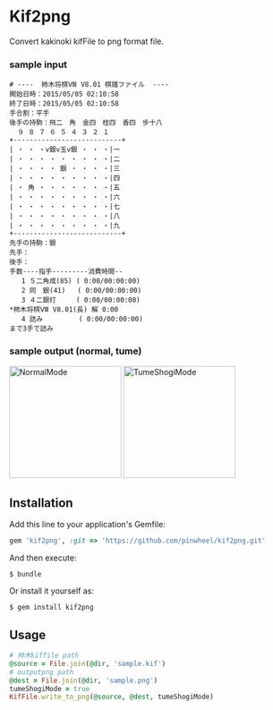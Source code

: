 # Kif2png

Convert kakinoki kifFile to png format file.

### sample input

    # ----  柿木将棋Ⅷ V8.01 棋譜ファイル  ----
    開始日時：2015/05/05 02:10:58
    終了日時：2015/05/05 02:10:58
    手合割：平手　　
    後手の持駒：飛二　角　金四　桂四　香四　歩十八　
      ９ ８ ７ ６ ５ ４ ３ ２ １
    +---------------------------+
    | ・ ・ ・v銀v玉v銀 ・ ・ ・|一
    | ・ ・ ・ ・ ・ ・ ・ ・ ・|二
    | ・ ・ ・ ・ 銀 ・ ・ ・ ・|三
    | ・ ・ ・ ・ ・ ・ ・ ・ ・|四
    | ・ 角 ・ ・ ・ ・ ・ ・ ・|五
    | ・ ・ ・ ・ ・ ・ ・ ・ ・|六
    | ・ ・ ・ ・ ・ ・ ・ ・ ・|七
    | ・ ・ ・ ・ ・ ・ ・ ・ ・|八
    | ・ ・ ・ ・ ・ ・ ・ ・ ・|九
    +---------------------------+
    先手の持駒：銀　
    先手：
    後手：
    手数----指手---------消費時間--
       1 ５二角成(85) ( 0:00/00:00:00)
       2 同　銀(41)   ( 0:00/00:00:00)
       3 ４二銀打     ( 0:00/00:00:00)
    *柿木将棋Ⅷ V8.01(長) 解 0:00
       4 詰み         ( 0:00/00:00:00)
    まで3手で詰み

### sample output (normal, tume)

<img src="https://raw.githubusercontent.com/wiki/pinwheel/kif_file/images/bod.png" title="NormalMode" width="200" height="200" />
<img src="https://raw.githubusercontent.com/wiki/pinwheel/kif_file/images/tume.png" title="TumeShogiMode" width="200" height="200" />

## Installation

Add this line to your application's Gemfile:

```ruby
gem 'kif2png', :git => 'https://github.com/pinwheel/kif2png.git'
```

And then execute:

    $ bundle

Or install it yourself as:

    $ gem install kif2png

## Usage

```ruby
# 柿木kiffile path
@source = File.join(@dir, 'sample.kif')
# outputpng path
@dest = File.join(@dir, 'sample.png')
tumeShogiMode = true
KifFile.write_to_png(@source, @dest, tumeShogiMode)
```
